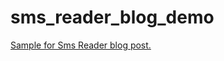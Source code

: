 # sms_reader_blog_demo
[Sample for Sms Reader blog post.](http://swarajsaaj.github.io/posts/reading-sms-automatically-otp-verification-android)